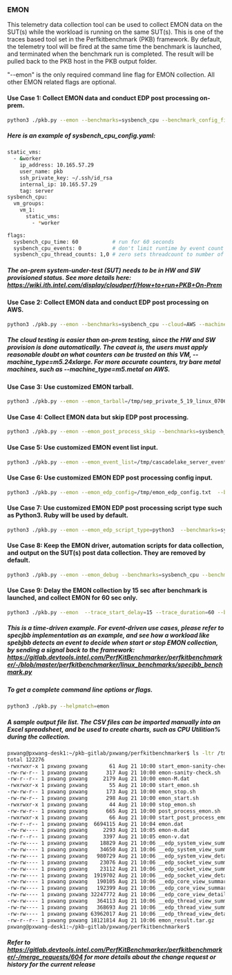 ### EMON

This telemetry data collection tool can be used to collect EMON data on the SUT(s) while the workload is running on the same SUT(s). This is one of the traces based tool set in the Perfkitbenchmark (PKB) framework. By default, the telemetry tool will be fired at the same time the benchmark is launched, and terminated when the benchmark run is completed.  The result will be pulled back to the PKB host in the PKB output folder.

"--emon" is the only required command line flag for EMON collection. All other EMON related flags are optional.

#### Use Case 1: Collect EMON data and conduct EDP post processing on-prem.

```bash
python3 ./pkb.py --emon --benchmarks=sysbench_cpu --benchmark_config_file=sysbench_cpu_config.yaml
```

##### Here is an example of sysbench_cpu_config.yaml:
```bash
static_vms:
  - &worker
    ip_address: 10.165.57.29
    user_name: pkb
    ssh_private_key: ~/.ssh/id_rsa
    internal_ip: 10.165.57.29
    tag: server
sysbench_cpu:
  vm_groups:
    vm_1:
      static_vms:
        - *worker

flags:
  sysbench_cpu_time: 60           # run for 60 seconds
  sysbench_cpu_events: 0          # don't limit runtime by event count
  sysbench_cpu_thread_counts: 1,0 # zero sets threadcount to number of VCPUs
```
##### The on-prem system-under-test (SUT) needs to be in HW and SW provisioned status. See more details here: https://wiki.ith.intel.com/display/cloudperf/How+to+run+PKB+On-Prem


#### Use Case 2: Collect EMON data and conduct EDP post processing on AWS.

```bash
python3 ./pkb.py --emon --benchmarks=sysbench_cpu --cloud=AWS --machine_type=m5.24xlarge --os_type=ubuntu1804 
```
##### The cloud testing is easier than on-prem testing, since the HW and SW provision is done automatically. The caveat is, the users must apply reasonable doubt on what counters can be trusted on this VM, --machine_type=m5.24xlarge. For more accurate counters, try bare metal machines, such as --machine_type=m5.metal on AWS.

#### Use Case 3: Use customized EMON tarball.

```bash
python3 ./pkb.py --emon --emon_tarball=/tmp/sep_private_5_19_linux_07062101c5153a9.tar.bz2 --benchmarks=sysbench_cpu --benchmark_config_file=sysbench_cpu_config.yaml
```

#### Use Case 4: Collect EMON data but skip EDP post processing.

```bash
python3 ./pkb.py --emon --emon_post_process_skip --benchmarks=sysbench_cpu --benchmark_config_file=sysbench_cpu_config.yaml
```

#### Use Case 5: Use customized EMON event list input.

```bash
python3 ./pkb.py --emon --emon_event_list=/tmp/cascadelake_server_events_nda.txt  --benchmarks=sysbench_cpu --benchmark_config_file=sysbench_cpu_config.yaml
```

#### Use Case 6: Use customized EMON EDP post processing config input.

```bash
python3 ./pkb.py --emon --emon_edp_config=/tmp/emon_edp_config.txt  --benchmarks=sysbench_cpu --benchmark_config_file=sysbench_cpu_config.yaml
```

#### Use Case 7: Use customized EMON EDP post processing script type such as Python3. Ruby will be used by default.

```bash
python3 ./pkb.py --emon --emon_edp_script_type=python3  --benchmarks=sysbench_cpu --benchmark_config_file=sysbench_cpu_config.yaml
```

#### Use Case 8: Keep the EMON driver, automation scripts for data collection, and output on the SUT(s) post data collection. They are removed by default.

```bash
python3 ./pkb.py --emon --emon_debug --benchmarks=sysbench_cpu --benchmark_config_file=sysbench_cpu_config.yaml
```

#### Use Case 9: Delay the EMON collection by 15 sec after benchmark is launched, and collect EMON for 60 sec only.

```bash
python3 ./pkb.py --emon  --trace_start_delay=15 --trace_duration=60 --benchmarks=sysbench_cpu --benchmark_config_file=sysbench_cpu_config.yaml
```
##### This is a time-driven example. For event-driven use cases, please refer to specjbb implementation as an example, and see how a workload like spebjbb detects an event to decide when start or stop EMON collection, by sending a signal back to the framework: https://gitlab.devtools.intel.com/PerfKitBenchmarker/perfkitbenchmarker/-/blob/master/perfkitbenchmarker/linux_benchmarks/specjbb_benchmark.py

##### To get a complete command line options or flags.

```bash
python3 ./pkb.py --helpmatch=emon
```

##### A sample output file list. The CSV files can be imported manually into an Excel spreadsheet, and be used to create charts, such as CPU Utilition% during the collection.

```bash
pxwang@pxwang-desk1:~/pkb-gitlab/pxwang/perfkitbenchmarker$ ls -ltr /tmp/perfkitbenchmarker/runs/aba6a151/pkb-aba6a151-1-emon/
total 122276
-rwxrwxr-x 1 pxwang pxwang       61 Aug 21 10:00 start_emon-sanity-check.sh
-rw-rw-r-- 1 pxwang pxwang      317 Aug 21 10:00 emon-sanity-check.sh
-rw-r--r-- 1 pxwang pxwang     2179 Aug 21 10:00 emon-M.dat
-rwxrwxr-x 1 pxwang pxwang       55 Aug 21 10:00 start_emon.sh
-rw-rw-r-- 1 pxwang pxwang      173 Aug 21 10:00 emon_stop.sh
-rw-rw-r-- 1 pxwang pxwang      298 Aug 21 10:00 emon_start.sh
-rwxrwxr-x 1 pxwang pxwang       44 Aug 21 10:00 stop_emon.sh
-rw-rw-r-- 1 pxwang pxwang      665 Aug 21 10:00 post_process_emon.sh
-rwxrwxr-x 1 pxwang pxwang       66 Aug 21 10:00 start_post_process_emon.sh
-rw-r--r-- 1 pxwang pxwang  6694115 Aug 21 10:04 emon.dat
-rw-rw---- 1 pxwang pxwang     2293 Aug 21 10:05 emon-m.dat
-rw-r--r-- 1 pxwang pxwang     3397 Aug 21 10:05 emon-v.dat
-rw-rw---- 1 pxwang pxwang    18829 Aug 21 10:06 __edp_system_view_summary.per_txn.csv
-rw-rw---- 1 pxwang pxwang    34650 Aug 21 10:06 __edp_system_view_summary.csv
-rw-rw---- 1 pxwang pxwang   980729 Aug 21 10:06 __edp_system_view_details.csv
-rw-rw---- 1 pxwang pxwang    23076 Aug 21 10:06 __edp_socket_view_summary.per_txn.csv
-rw-rw---- 1 pxwang pxwang    23112 Aug 21 10:06 __edp_socket_view_summary.csv
-rw-rw---- 1 pxwang pxwang  1919702 Aug 21 10:06 __edp_socket_view_details.csv
-rw-rw---- 1 pxwang pxwang   190105 Aug 21 10:06 __edp_core_view_summary.per_txn.csv
-rw-rw---- 1 pxwang pxwang   192399 Aug 21 10:06 __edp_core_view_summary.csv
-rw-rw---- 1 pxwang pxwang 32247772 Aug 21 10:06 __edp_core_view_details.csv
-rw-rw---- 1 pxwang pxwang   364113 Aug 21 10:06 __edp_thread_view_summary.per_txn.csv
-rw-rw---- 1 pxwang pxwang   368693 Aug 21 10:06 __edp_thread_view_summary.csv
-rw-rw---- 1 pxwang pxwang 63962017 Aug 21 10:06 __edp_thread_view_details.csv
-rw-r--r-- 1 pxwang pxwang 18121814 Aug 21 10:06 emon_result.tar.gz
pxwang@pxwang-desk1:~/pkb-gitlab/pxwang/perfkitbenchmarker$
```

##### Refer to https://gitlab.devtools.intel.com/PerfKitBenchmarker/perfkitbenchmarker/-/merge_requests/604 for more details about the change request or history for the current release
